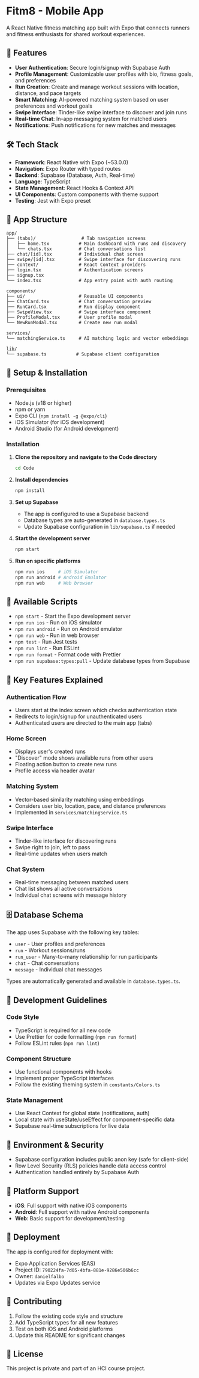 # Fitm8 - Mobile App

A React Native fitness matching app built with Expo that connects runners and fitness enthusiasts for shared workout experiences.

## 🚀 Features

- **User Authentication**: Secure login/signup with Supabase Auth
- **Profile Management**: Customizable user profiles with bio, fitness goals, and preferences
- **Run Creation**: Create and manage workout sessions with location, distance, and pace targets
- **Smart Matching**: AI-powered matching system based on user preferences and workout goals
- **Swipe Interface**: Tinder-like swipe interface to discover and join runs
- **Real-time Chat**: In-app messaging system for matched users
- **Notifications**: Push notifications for new matches and messages

## 🛠 Tech Stack

- **Framework**: React Native with Expo (~53.0.0)
- **Navigation**: Expo Router with typed routes
- **Backend**: Supabase (Database, Auth, Real-time)
- **Language**: TypeScript
- **State Management**: React Hooks & Context API
- **UI Components**: Custom components with theme support
- **Testing**: Jest with Expo preset

## 📱 App Structure

```
app/
├── (tabs)/                 # Tab navigation screens
│   ├── home.tsx           # Main dashboard with runs and discovery
│   └── chats.tsx          # Chat conversations list
├── chat/[id].tsx          # Individual chat screen
├── swipe/[id].tsx         # Swipe interface for discovering runs
├── context/               # React Context providers
├── login.tsx              # Authentication screens
├── signup.tsx
└── index.tsx              # App entry point with auth routing

components/
├── ui/                    # Reusable UI components
├── ChatCard.tsx           # Chat conversation preview
├── RunCard.tsx            # Run display component
├── SwipeView.tsx          # Swipe interface component
├── ProfileModal.tsx       # User profile modal
└── NewRunModal.tsx        # Create new run modal

services/
└── matchingService.ts     # AI matching logic and vector embeddings

lib/
└── supabase.ts           # Supabase client configuration
```

## 🔧 Setup & Installation

### Prerequisites

- Node.js (v18 or higher)
- npm or yarn
- Expo CLI (`npm install -g @expo/cli`)
- iOS Simulator (for iOS development)
- Android Studio (for Android development)

### Installation

1. **Clone the repository and navigate to the Code directory**
   ```bash
   cd Code
   ```

2. **Install dependencies**
   ```bash
   npm install
   ```

3. **Set up Supabase**
   - The app is configured to use a Supabase backend
   - Database types are auto-generated in `database.types.ts`
   - Update Supabase configuration in `lib/supabase.ts` if needed

4. **Start the development server**
   ```bash
   npm start
   ```

5. **Run on specific platforms**
   ```bash
   npm run ios     # iOS Simulator
   npm run android # Android Emulator
   npm run web     # Web browser
   ```

## 📝 Available Scripts

- `npm start` - Start the Expo development server
- `npm run ios` - Run on iOS simulator
- `npm run android` - Run on Android emulator
- `npm run web` - Run in web browser
- `npm test` - Run Jest tests
- `npm run lint` - Run ESLint
- `npm run format` - Format code with Prettier
- `npm run supabase:types:pull` - Update database types from Supabase

## 🎨 Key Features Explained

### Authentication Flow
- Users start at the index screen which checks authentication state
- Redirects to login/signup for unauthenticated users
- Authenticated users are directed to the main app (tabs)

### Home Screen
- Displays user's created runs
- "Discover" mode shows available runs from other users
- Floating action button to create new runs
- Profile access via header avatar

### Matching System
- Vector-based similarity matching using embeddings
- Considers user bio, location, pace, and distance preferences
- Implemented in `services/matchingService.ts`

### Swipe Interface
- Tinder-like interface for discovering runs
- Swipe right to join, left to pass
- Real-time updates when users match

### Chat System
- Real-time messaging between matched users
- Chat list shows all active conversations
- Individual chat screens with message history

## 🗄 Database Schema

The app uses Supabase with the following key tables:
- `user` - User profiles and preferences
- `run` - Workout sessions/runs
- `run_user` - Many-to-many relationship for run participants
- `chat` - Chat conversations
- `message` - Individual chat messages

Types are automatically generated and available in `database.types.ts`.

## 🎯 Development Guidelines

### Code Style
- TypeScript is required for all new code
- Use Prettier for code formatting (`npm run format`)
- Follow ESLint rules (`npm run lint`)

### Component Structure
- Use functional components with hooks
- Implement proper TypeScript interfaces
- Follow the existing theming system in `constants/Colors.ts`

### State Management
- Use React Context for global state (notifications, auth)
- Local state with useState/useEffect for component-specific data
- Supabase real-time subscriptions for live data

## 🔐 Environment & Security

- Supabase configuration includes public anon key (safe for client-side)
- Row Level Security (RLS) policies handle data access control
- Authentication handled entirely by Supabase Auth

## 📱 Platform Support

- **iOS**: Full support with native iOS components
- **Android**: Full support with native Android components  
- **Web**: Basic support for development/testing

## 🚀 Deployment

The app is configured for deployment with:
- Expo Application Services (EAS)
- Project ID: `790224fa-7d05-4bfa-881e-9286e506b6cc`
- Owner: `danielfalbo`
- Updates via Expo Updates service

## 🤝 Contributing

1. Follow the existing code style and structure
2. Add TypeScript types for all new features
3. Test on both iOS and Android platforms
4. Update this README for significant changes

## 📄 License

This project is private and part of an HCI course project.
